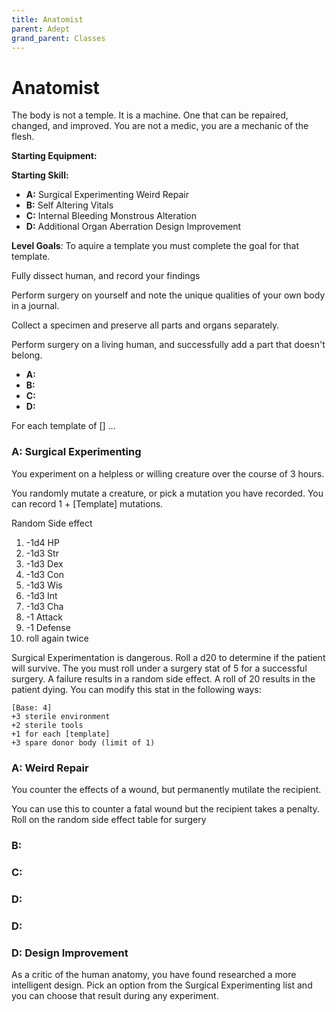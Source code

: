 ```yaml
---
title: Anatomist
parent: Adept
grand_parent: Classes
---
```


# Anatomist

The body is not a temple. It is a machine. One that can be repaired, changed,
and improved. You are not a medic, you are a mechanic of the flesh.

**Starting Equipment:** 

**Starting Skill:** 


+ **A:** 
Surgical Experimenting
Weird Repair
+ **B:** 
Self Altering
Vitals
+ **C:** 
Internal Bleeding
Monstrous Alteration
+ **D:** 
Additional Organ
Aberration
Design Improvement

**Level Goals**: 
To aquire a template you must complete the goal for that template. 

Fully dissect human, and record your findings

Perform surgery on yourself and note the unique qualities of your own body in a
journal.

Collect a specimen and preserve all parts and organs separately. 

Perform surgery on a living human, and successfully add a part that doesn't
belong.

+ **A:** 
+ **B:** 
+ **C:** 
+ **D:** 

For each template of [] ...

### A: Surgical Experimenting

You experiment on a helpless or willing creature over the course of 
3 hours. 

You randomly mutate a creature, or pick a mutation you have recorded. You can
record 1 + [Template] mutations.

Random Side effect
1. -1d4 HP
2. -1d3 Str
3. -1d3 Dex
4. -1d3 Con
5. -1d3 Wis
6. -1d3 Int
7. -1d3 Cha
8. -1 Attack
9. -1 Defense
10. roll again twice

Surgical Experimentation is dangerous.
Roll a d20 to determine if the patient will survive. 
The you must roll under a surgery stat of 5 for a successful surgery. 
A failure results in a random side effect. 
A roll of 20 results in the patient dying.
You can modify this stat in the following ways:

    [Base: 4]
    +3 sterile environment
    +2 sterile tools
    +1 for each [template] 
    +3 spare donor body (limit of 1)

### A: Weird Repair

You counter the effects of a wound, but permanently mutilate the recipient. 

You can use this to counter a fatal wound but the recipient takes a penalty.
Roll on the random side effect table for surgery


### B: 


### C: 

### D: 
### D: 

### D: Design Improvement

As a critic of the human anatomy, you have found researched a more intelligent
design. Pick an option from the Surgical Experimenting list and you can choose
that result during any experiment.
